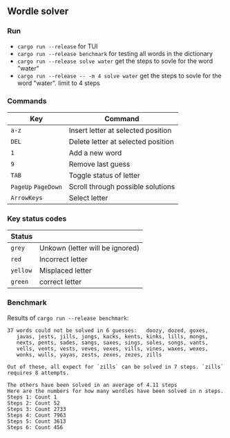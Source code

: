 ## Wordle solver

### Run

- `cargo run --release` for TUI
- `cargo run --release benchmark` for testing all words in the dictionary
- `cargo run --release solve water` get the steps to sovle for the word "water"
- `cargo run --release -- -m 4 solve water` get the steps to sovle for the word "water". limit to 4 steps

### Commands

| Key                 | Command                            |
| ------------------- | ---------------------------------- |
| `a-z`               | Insert letter at selected position |
| `DEL`               | Delete letter at selected position |
| `1`                 | Add a new word                     |
| `9`                 | Remove last guess                  |
| `TAB`               | Toggle status of letter            |
| `PageUp` `PageDown` | Scroll through possible solutions  |
| `ArrowKeys`         | Select letter                      |

### Key status codes

| Status   |                                 |
| -------- | ------------------------------- |
| `grey`   | Unkown (letter will be ignored) |
| `red`    | Incorrect letter                |
| `yellow` | Misplaced letter                |
| `green`  | correct letter                  |

### Benchmark

Results of `cargo run --release benchmark`:

    37 words could not be solved in 6 guesses:   doozy, dozed, goxes,
       javas, jests, jills, jongs, kacks, kents, kinks, lills, mongs,
       nexts, pents, sades, sangs, saxes, sings, soles, songs, vants,
       vells, vents, vests, veves, vexes, vills, vines, waxes, wexes,
       wonks, wulls, yayas, zests, zexes, zezes, zills

    Out of these, all expect for `zills` can be solved in 7 steps. `zills` requires 8 attempts.

    The others have been solved in an average of 4.11 steps
    Here are the numbers for how many wordles have been solved in n steps.
    Steps 1: Count 1
    Steps 2: Count 52
    Steps 3: Count 2733
    Steps 4: Count 7963
    Steps 5: Count 3613
    Steps 6: Count 456
